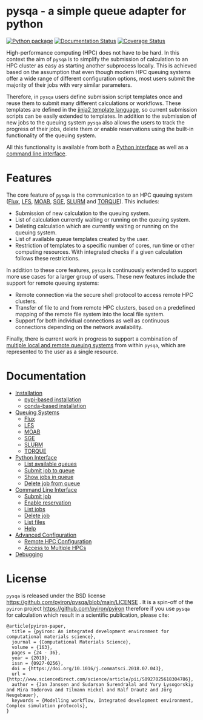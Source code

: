# pysqa - a simple queue adapter for python

[![Python package](https://github.com/pyiron/pysqa/workflows/Python%20package/badge.svg)](https://github.com/pyiron/pysqa/actions)
[![Documentation Status](https://readthedocs.org/projects/pysqa/badge/?version=latest)](https://pysqa.readthedocs.io/en/latest/?badge=latest)
[![Coverage Status](https://coveralls.io/repos/github/pyiron/pysqa/badge.svg?branch=main)](https://coveralls.io/github/pyiron/pysqa?branch=main)

High-performance computing (HPC) does not have to be hard. In this context the aim of `pysqa` is to simplify the submission of calculation to an HPC cluster as easy as starting another subprocess locally. This is achieved based on the assumption that even though modern HPC queuing systems offer a wide range of different configuration options, most users submit the majority of their jobs with very similar parameters. 

Therefore, in `pysqa` users define submission script templates once and reuse them to submit many different calculations or workflows. These templates are defined in the [jinja2 template language](https://palletsprojects.com/p/jinja/), so current submission scripts can be easily extended to templates. In addition to the submission of new jobs to the queuing system `pysqa` also allows the users to track the progress of their jobs, delete them or enable reservations using the built-in functionality of the queuing system.

All this functionality is available from both a [Python interface](https://pysqa.readthedocs.io/en/latest/python.html) as well as a [command line interface](https://pysqa.readthedocs.io/en/latest/command.html). 

# Features
The core feature of `pysqa` is the communication to an HPC queuing system ([Flux](https://pysqa.readthedocs.io/en/latest/queue.html#flux), [LFS](https://pysqa.readthedocs.io/en/latest/queue.html#lfs), [MOAB](https://pysqa.readthedocs.io/en/latest/queue.html#moab), [SGE](https://pysqa.readthedocs.io/en/latest/queue.html#sge), [SLURM](https://pysqa.readthedocs.io/en/latest/queue.html#slurm) and [TORQUE](https://pysqa.readthedocs.io/en/latest/queue.html#torque)). This includes: 

* Submission of new calculation to the queuing system. 
* List of calculation currently waiting or running on the queuing system. 
* Deleting calculation which are currently waiting or running on the queuing system. 
* List of available queue templates created by the user.
* Restriction of templates to a specific number of cores, run time or other computing resources. With integrated checks if a given calculation follows these restrictions. 

In addition to these core features, `pysqa` is continuously extended to support more use cases for a larger group of users. These new features include the support for remote queuing systems: 

* Remote connection via the secure shell protocol to access remote HPC clusters.
* Transfer of file to and from remote HPC clusters, based on a predefined mapping of the remote file system into the local file system. 
* Support for both individual connections as well as continuous connections depending on the network availability. 

Finally, there is current work in progress to support a combination of [multiple local and remote queuing systems](https://pysqa.readthedocs.io/en/latest/advanced.html) from within `pysqa`, which are represented to the user as a single resource. 

# Documentation

* [Installation](https://pysqa.readthedocs.io/en/latest/installation.html)
  * [pypi-based installation](https://pysqa.readthedocs.io/en/latest/installation.html#pypi-based-installation)
  * [conda-based installation](https://pysqa.readthedocs.io/en/latest/installation.html#conda-based-installation)
* [Queuing Systems](https://pysqa.readthedocs.io/en/latest/queue.html)
  * [Flux](https://pysqa.readthedocs.io/en/latest/queue.html#flux)
  * [LFS](https://pysqa.readthedocs.io/en/latest/queue.html#lfs)
  * [MOAB](https://pysqa.readthedocs.io/en/latest/queue.html#moab)
  * [SGE](https://pysqa.readthedocs.io/en/latest/queue.html#sge)
  * [SLURM](https://pysqa.readthedocs.io/en/latest/queue.html#slurm)
  * [TORQUE](https://pysqa.readthedocs.io/en/latest/queue.html#torque)
* [Python Interface](https://pysqa.readthedocs.io/en/latest/python.html)
  * [List available queues](https://pysqa.readthedocs.io/en/latest/python.html#list-available-queues)
  * [Submit job to queue](https://pysqa.readthedocs.io/en/latest/python.html#submit-job-to-queue)
  * [Show jobs in queue](https://pysqa.readthedocs.io/en/latest/python.html#show-jobs-in-queue)
  * [Delete job from queue](https://pysqa.readthedocs.io/en/latest/python.html#delete-job-from-queue)
* [Command Line Interface](https://pysqa.readthedocs.io/en/latest/command.html)
  * [Submit job](https://pysqa.readthedocs.io/en/latest/command.html#submit-job)
  * [Enable reservation](https://pysqa.readthedocs.io/en/latest/command.html#enable-reservation)
  * [List jobs](https://pysqa.readthedocs.io/en/latest/command.html#list-jobs)
  * [Delete job](https://pysqa.readthedocs.io/en/latest/command.html#delete-job)
  * [List files](https://pysqa.readthedocs.io/en/latest/command.html#list-files)
  * [Help](https://pysqa.readthedocs.io/en/latest/command.html#help)
* [Advanced Configuration](https://pysqa.readthedocs.io/en/latest/advanced.html)
  * [Remote HPC Configuration](https://pysqa.readthedocs.io/en/latest/advanced.html#remote-hpc-configuration)
  * [Access to Multiple HPCs](https://pysqa.readthedocs.io/en/latest/advanced.html#access-to-multiple-hpcs)
* [Debugging](https://pysqa.readthedocs.io/en/latest/debug.html)

# License
`pysqa` is released under the BSD license https://github.com/pyiron/pysqa/blob/main/LICENSE . It is a spin-off of the `pyiron` project https://github.com/pyiron/pyiron therefore if you use `pysqa` for calculation which result in a scientific publication, please cite: 

    @article{pyiron-paper,
      title = {pyiron: An integrated development environment for computational materials science},
      journal = {Computational Materials Science},
      volume = {163},
      pages = {24 - 36},
      year = {2019},
      issn = {0927-0256},
      doi = {https://doi.org/10.1016/j.commatsci.2018.07.043},
      url = {http://www.sciencedirect.com/science/article/pii/S0927025618304786},
      author = {Jan Janssen and Sudarsan Surendralal and Yury Lysogorskiy and Mira Todorova and Tilmann Hickel and Ralf Drautz and Jörg Neugebauer},
      keywords = {Modelling workflow, Integrated development environment, Complex simulation protocols},
    }
